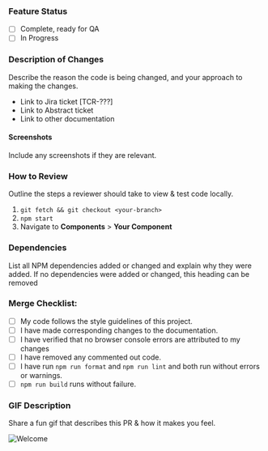 ### Feature Status
- [ ]  Complete, ready for QA
- [ ]  In Progress

### Description of Changes
Describe the reason the code is being changed, and your approach to making the changes.

- Link to Jira ticket [TCR-???]
- Link to Abstract ticket
- Link to other documentation

#### Screenshots
Include any screenshots if they are relevant.


### How to Review
Outline the steps a reviewer should take to view & test code locally.

1. `git fetch && git checkout <your-branch>`
2. `npm start`
3. Navigate to **Components** > **Your Component**

### Dependencies
List all NPM dependencies added or changed and explain why they were added.
If no dependencies were added or changed, this heading can be removed


### Merge Checklist:
- [ ] My code follows the style guidelines of this project.
- [ ] I have made corresponding changes to the documentation.
- [ ] I have verified that no browser console errors are attributed to my changes
- [ ] I have removed any commented out code.
- [ ] I have run `npm run format` and `npm run lint` and both run without errors or warnings.
- [ ] `npm run build` runs without failure.

### GIF Description
Share a fun gif that describes this PR & how it makes you feel.

![Welcome](https://media.giphy.com/media/OkJat1YNdoD3W/giphy.gif)
